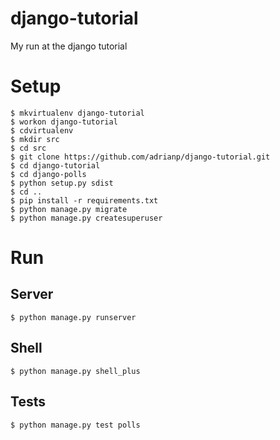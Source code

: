 # django-tutorial
My run at the django tutorial

# Setup

```
$ mkvirtualenv django-tutorial
$ workon django-tutorial
$ cdvirtualenv
$ mkdir src
$ cd src
$ git clone https://github.com/adrianp/django-tutorial.git
$ cd django-tutorial
$ cd django-polls
$ python setup.py sdist
$ cd ..
$ pip install -r requirements.txt
$ python manage.py migrate
$ python manage.py createsuperuser
```

# Run

## Server

```
$ python manage.py runserver
```

## Shell
```
$ python manage.py shell_plus
```

## Tests
```
$ python manage.py test polls
```
